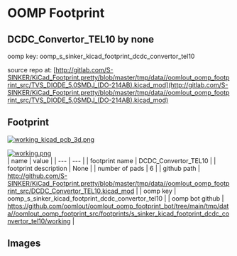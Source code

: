 # OOMP Footprint  
## DCDC_Convertor_TEL10  by none  
  
oomp key: oomp_s_sinker_kicad_footprint_dcdc_convertor_tel10  
  
source repo at: [http://gitlab.com/S-SINKER/KiCad_Footprint.pretty/blob/master/tmp/data//oomlout_oomp_footprint_src/TVS_DIODE_5.0SMDJ_(DO-214AB).kicad_mod](http://gitlab.com/S-SINKER/KiCad_Footprint.pretty/blob/master/tmp/data//oomlout_oomp_footprint_src/TVS_DIODE_5.0SMDJ_(DO-214AB).kicad_mod)  
## Footprint  
  
[![working_kicad_pcb_3d.png](working_kicad_pcb_3d_600.png)](working_kicad_pcb_3d.png)  
  
[![working.png](working_600.png)](working.png)  
| name | value | 
| --- | --- | 
| footprint name | DCDC_Convertor_TEL10 | 
| footprint description | None | 
| number of pads | 6 | 
| github path | http://github.com/S-SINKER/KiCad_Footprint.pretty/blob/master/tmp/data//oomlout_oomp_footprint_src/DCDC_Convertor_TEL10.kicad_mod | 
| oomp key | oomp_s_sinker_kicad_footprint_dcdc_convertor_tel10 | 
| oomp bot github | https://github.com/oomlout/oomlout_oomp_footprint_bot/tree/main/tmp/data//oomlout_oomp_footprint_src/footprints/s_sinker_kicad_footprint_dcdc_convertor_tel10/working | 
## Images  
